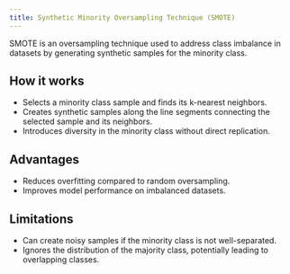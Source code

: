 ```yaml
---
title: Synthetic Minority Oversampling Technique (SMOTE)
---
```


SMOTE is an oversampling technique used to address class imbalance in datasets by generating synthetic samples for the minority class.

## How it works
- Selects a minority class sample and finds its k-nearest neighbors.
- Creates synthetic samples along the line segments connecting the selected sample and its neighbors.
- Introduces diversity in the minority class without direct replication.

## Advantages
- Reduces overfitting compared to random oversampling.
- Improves model performance on imbalanced datasets.

## Limitations
- Can create noisy samples if the minority class is not well-separated.
- Ignores the distribution of the majority class, potentially leading to overlapping classes.